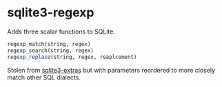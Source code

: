 # sqlite3-regexp

Adds three scalar functions to SQLite.

```sql
regexp_match(string, regex)
regexp_search(string, regex)
regexp_replace(string, regex, reaplcement)
```

Stolen from [sqlite3-extras](https://github.com/SeanTater/sqlite3-extras) but with parameters reordered to more closely match other SQL dialects.